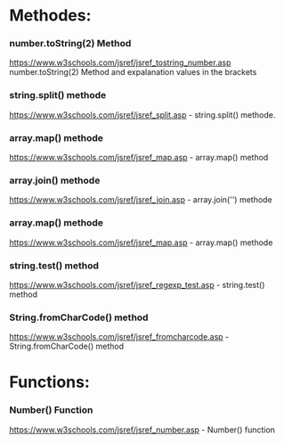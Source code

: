 # Methodes:

### number.toString(2) Method

https://www.w3schools.com/jsref/jsref_tostring_number.asp
number.toString(2) Method and expalanation values in the brackets

### string.split() methode

https://www.w3schools.com/jsref/jsref_split.asp - string.split() methode.

### array.map() methode

https://www.w3schools.com/jsref/jsref_map.asp - array.map() method

### array.join() methode

https://www.w3schools.com/jsref/jsref_join.asp - array.join('') methode

### array.map() methode

https://www.w3schools.com/jsref/jsref_map.asp - array.map() methode

### string.test() method

https://www.w3schools.com/jsref/jsref_regexp_test.asp - string.test() method

### String.fromCharCode() method

https://www.w3schools.com/jsref/jsref_fromcharcode.asp - String.fromCharCode() method

# Functions:

### Number() Function

https://www.w3schools.com/jsref/jsref_number.asp - Number() function
